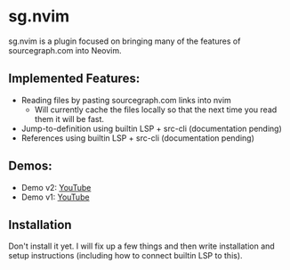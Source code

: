 # sg.nvim

sg.nvim is a plugin focused on bringing many of the features of sourcegraph.com into Neovim.

## Implemented Features:

- Reading files by pasting sourcegraph.com links into nvim
  - Will currently cache the files locally so that the next time you read them it will be fast.
- Jump-to-definition using builtin LSP + src-cli (documentation pending)
- References using builtin LSP + src-cli (documentation pending)


## Demos:

- Demo v2: [YouTube](https://www.youtube.com/watch?v=RCyBnAx-4Q4)
- Demo v1: [YouTube](https://youtu.be/iCdsD6MiLQs)

## Installation

Don't install it yet. I will fix up a few things and then write installation
and setup instructions (including how to connect builtin LSP to this).
